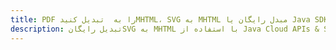 ---title: PDF را به  تبدیل کنیدMHTML، SVG به MHTML مبدل رایگان یا Java SDKdescription: تبدیل رایگانSVG به MHTML با استفاده از Java Cloud APIs & SDK همچنین اسناد PDF را در Cloud ایجاد، ویرایش و رندر کنید.---